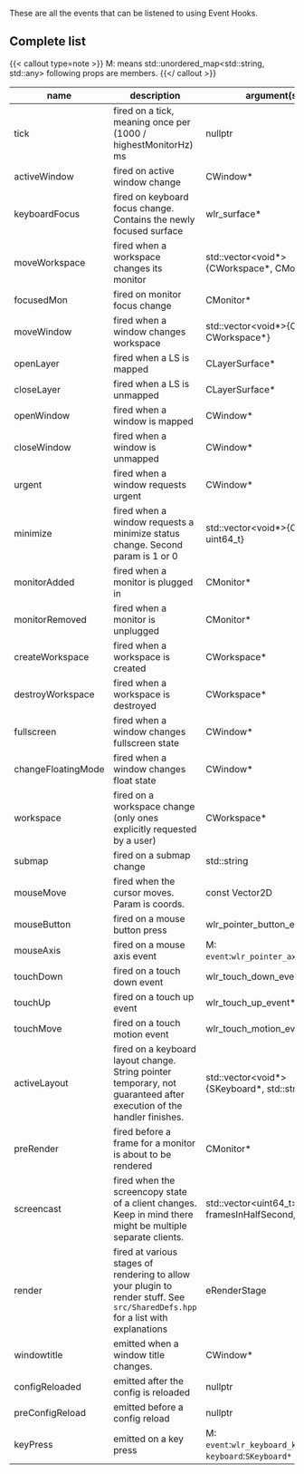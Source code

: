 These are all the events that can be listened to using Event Hooks.

## Complete list

{{< callout type=note >}}
M: means std::unordered_map<std::string, std::any>
following props are members.
{{</ callout >}}

| name               | description                                                                                                                      | argument(s)                                                   | cancellable |
| ------------------ | -------------------------------------------------------------------------------------------------------------------------------- | ------------------------------------------------------------- | ----------- |
| tick               | fired on a tick, meaning once per (1000 / highestMonitorHz) ms                                                                   | nullptr                                                       | ✕           |
| activeWindow       | fired on active window change                                                                                                    | CWindow\*                                                     | ✕           |
| keyboardFocus      | fired on keyboard focus change. Contains the newly focused surface                                                               | wlr_surface\*                                                 | ✕           |
| moveWorkspace      | fired when a workspace changes its monitor                                                                                       | std::vector<void*>{CWorkspace*, CMonitor\*}                   | ✕           |
| focusedMon         | fired on monitor focus change                                                                                                    | CMonitor\*                                                    | ✕           |
| moveWindow         | fired when a window changes workspace                                                                                            | std::vector<void*>{CWindow*, CWorkspace\*}                    | ✕           |
| openLayer          | fired when a LS is mapped                                                                                                        | CLayerSurface\*                                               | ✕           |
| closeLayer         | fired when a LS is unmapped                                                                                                      | CLayerSurface\*                                               | ✕           |
| openWindow         | fired when a window is mapped                                                                                                    | CWindow\*                                                     | ✕           |
| closeWindow        | fired when a window is unmapped                                                                                                  | CWindow\*                                                     | ✕           |
| urgent             | fired when a window requests urgent                                                                                              | CWindow\*                                                     | ✕           |
| minimize           | fired when a window requests a minimize status change. Second param is 1 or 0                                                    | std::vector<void*>{CWindow*, uint64_t}                        | ✕           |
| monitorAdded       | fired when a monitor is plugged in                                                                                               | CMonitor\*                                                    | ✕           |
| monitorRemoved     | fired when a monitor is unplugged                                                                                                | CMonitor\*                                                    | ✕           |
| createWorkspace    | fired when a workspace is created                                                                                                | CWorkspace\*                                                  | ✕           |
| destroyWorkspace   | fired when a workspace is destroyed                                                                                              | CWorkspace\*                                                  | ✕           |
| fullscreen         | fired when a window changes fullscreen state                                                                                     | CWindow\*                                                     | ✕           |
| changeFloatingMode | fired when a window changes float state                                                                                          | CWindow\*                                                     | ✕           |
| workspace          | fired on a workspace change (only ones explicitly requested by a user)                                                           | CWorkspace\*                                                  | ✕           |
| submap             | fired on a submap change                                                                                                         | std::string                                                   | ✕           |
| mouseMove          | fired when the cursor moves. Param is coords.                                                                                    | const Vector2D                                                | ✔           |
| mouseButton        | fired on a mouse button press                                                                                                    | wlr_pointer_button_event\*                                    | ✔           |
| mouseAxis          | fired on a mouse axis event                                                                                                      | M: `event`:`wlr_pointer_axis_event*`                          | ✔           |
| touchDown          | fired on a touch down event                                                                                                      | wlr_touch_down_event\*                                        | ✔           |
| touchUp            | fired on a touch up event                                                                                                        | wlr_touch_up_event\*                                          | ✔           |
| touchMove          | fired on a touch motion event                                                                                                    | wlr_touch_motion_event\*                                      | ✔           |
| activeLayout       | fired on a keyboard layout change. String pointer temporary, not guaranteed after execution of the handler finishes.             | std::vector<void*>{SKeyboard*, std::string\*}                 | ✕           |
| preRender          | fired before a frame for a monitor is about to be rendered                                                                       | CMonitor\*                                                    | ✕           |
| screencast         | fired when the screencopy state of a client changes. Keep in mind there might be multiple separate clients.                      | std::vector<uint64_t>{state, framesInHalfSecond, owner}       | ✕           |
| render             | fired at various stages of rendering to allow your plugin to render stuff. See `src/SharedDefs.hpp` for a list with explanations | eRenderStage                                                  | ✕           |
| windowtitle        | emitted when a window title changes.                                                                                             | CWindow\*                                                     | ✕           |
| configReloaded     | emitted after the config is reloaded                                                                                             | nullptr                                                       | ✕           |
| preConfigReload    | emitted before a config reload                                                                                                   | nullptr                                                       | ✕           |
| keyPress           | emitted on a key press                                                                                                           | M: `event`:`wlr_keyboard_key_event*`, `keyboard`:`SKeyboard*` | ✔           |
